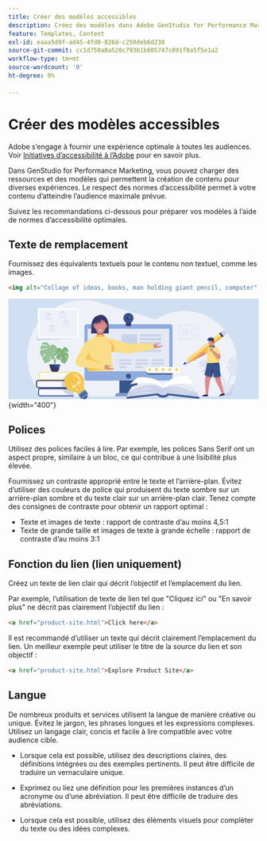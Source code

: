 ```yaml
---
title: Créer des modèles accessibles
description: Créez des modèles dans Adobe GenStudio for Performance Marketing capables d’atteindre un plus grand nombre de votre audience et de fournir une expérience optimale.
feature: Templates, Content
exl-id: eaaa5d9f-ad45-4fd0-826d-c250deb6d238
source-git-commit: cc1d750a8a520c793b1b605747c091f8a5f5e1a2
workflow-type: tm+mt
source-wordcount: '0'
ht-degree: 0%

---
```


# Créer des modèles accessibles

Adobe s’engage à fournir une expérience optimale à toutes les audiences. Voir [Initiatives d’accessibilité à l’Adobe](https://www.adobe.com/trust/accessibility/initiatives.html) pour en savoir plus.

Dans GenStudio for Performance Marketing, vous pouvez charger des ressources et des modèles qui permettent la création de contenu pour diverses expériences. Le respect des normes d’accessibilité permet à votre contenu d’atteindre l’audience maximale prévue.

Suivez les recommandations ci-dessous pour préparer vos modèles à l’aide de normes d’accessibilité optimales.

## Texte de remplacement

Fournissez des équivalents textuels pour le contenu non textuel, comme les images.

```html
<img alt="Collage of ideas, books, man holding giant pencil, computer" src="card-create-assets.png">
```

![Collage d&#39;idées, de livres, homme tenant un crayon géant, ordinateur](/help/assets/card-create-assets.png){width="400"}

## Polices

Utilisez des polices faciles à lire. Par exemple, les polices Sans Serif ont un aspect propre, similaire à un bloc, ce qui contribue à une lisibilité plus élevée.

Fournissez un contraste approprié entre le texte et l’arrière-plan. Évitez d’utiliser des couleurs de police qui produisent du texte sombre sur un arrière-plan sombre et du texte clair sur un arrière-plan clair. Tenez compte des consignes de contraste pour obtenir un rapport optimal :

- Texte et images de texte : rapport de contraste d’au moins 4,5:1
- Texte de grande taille et images de texte à grande échelle : rapport de contraste d’au moins 3:1

## Fonction du lien (lien uniquement)

Créez un texte de lien clair qui décrit l’objectif et l’emplacement du lien.

Par exemple, l’utilisation de texte de lien tel que &quot;Cliquez ici&quot; ou &quot;En savoir plus&quot; ne décrit pas clairement l’objectif du lien :

```html
<a href="product-site.html">Click here</a>
```

Il est recommandé d’utiliser un texte qui décrit clairement l’emplacement du lien. Un meilleur exemple peut utiliser le titre de la source du lien et son objectif :

```html
<a href="product-site.html">Explore Product Site</a>
```

## Langue

De nombreux produits et services utilisent la langue de manière créative ou unique. Évitez le jargon, les phrases longues et les expressions complexes. Utilisez un langage clair, concis et facile à lire compatible avec votre audience cible.

- Lorsque cela est possible, utilisez des descriptions claires, des définitions intégrées ou des exemples pertinents. Il peut être difficile de traduire un vernaculaire unique.

- Exprimez ou liez une définition pour les premières instances d’un acronyme ou d’une abréviation. Il peut être difficile de traduire des abréviations.

- Lorsque cela est possible, utilisez des éléments visuels pour compléter du texte ou des idées complexes.
